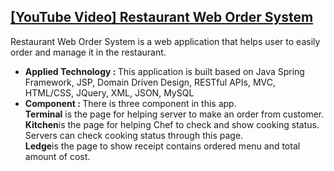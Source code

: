 <h2>
  <a href="https://youtu.be/cgBGUhNTda4">[YouTube Video] Restaurant Web Order System</a>
</h2>
  
<p> Restaurant Web Order System is a web application that helps user to easily order and manage it in the restaurant.</p>
<ul>
  <li><b>Applied Technology : </b>This application is built based on Java Spring Framework, JSP,
Domain Driven Design, RESTful APIs, MVC, HTML/CSS, JQuery, XML, JSON, MySQL </li>
  <li><b>Component : </b>There is three component in this app. 
    <br><b>Terminal</b> is the page for helping server to make an order from customer. 
    <br><b>Kitchen</b>is the page for helping Chef to check and show cooking status. Servers can check cooking status through this page. 
    <br><b>Ledge</b>is the page to show receipt contains ordered menu and total amount of cost.</li>
  
</ul>
